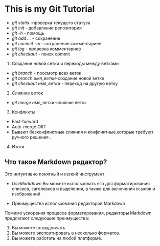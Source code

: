 # This is my Git Tutorial
* *git statis* -проверка текущего статуса
* *git init* - добавление репозитория
* *git -h* - помощь 
* *git add ...* - сохранение 
* *git commit -m* - сохранение комментариев 
* *git log* - проверка комментариев
* *git checkaut* - поиск commit


1. Создание новой сетки и переходы между ветками
* *git branch* - просмотр всех веток
* *git branch имя_ветки*-создание новой ветке 
* *git checkout имя_ветки* - переход на другую ветку

2. Слияние веток

* *git merge имя_ветки*-слияние веток 

3. Конфликты
* Fast-forward
* Auto-merge ORT
* Бывают безконфликтные слияния и конфликтные,которые требуют ручного решения .

4. Итоги 


## Что такое Markdown редактор?
Это интуитивно понятный и легкий инструмент


* *UseMarkdown* 
 Вы можете использовать его для форматирования списков, заголовков и выделения, а также для включения ссылок и изображений.


 * Преимущества использования редакторов Markdown

Помимо ускорения процесса форматирования, редакторы Markdown предлагают следующие преимущества:

1. Вы можете сотрудничать
2. Вы можете экспортировать в несколько форматов.
3. Вы можете работать на любой платформе.


